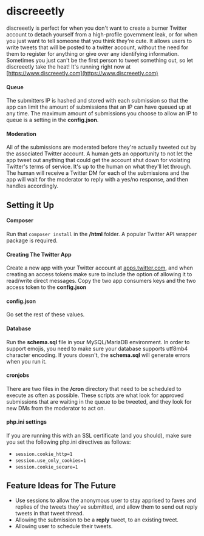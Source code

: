 # discreeetly
discreeetly is perfect for when you don't want to create a burner Twitter account to detach yourself from a high-profile government leak, or for when you just want to tell someone that you think they're cute. It allows users to write tweets that will be posted to a twitter account, without the need for them to register for anything or give over any identifying information. Sometimes you just can't be the first person to tweet something out, so let discreeetly take the heat! It's running right now at [https://www.discreeetly.com](https://www.discreeetly.com)
#### Queue
The submitters IP is hashed and stored with each submission so that the app can limit the amount of submissions that an IP can have queued up at any time. The maximum amount of submissions you choose to allow an IP to queue is a setting in the __config.json__.
#### Moderation
All of the submissions are moderated before they're actually tweeted out by the associated Twitter account. A human gets an opportunity to not let the app tweet out anything that could get the account shut down for violating Twitter's terms of service. It's up to the human on what they'll let through. The human will receive a Twitter DM for each of the submissions and the app will wait for the moderator to reply with a yes/no response, and then handles accordingly. 

## Setting it Up
#### Composer 
Run that `composer install` in the __/html__ folder. A popular Twitter API wrapper package is required.
#### Creating The Twitter App 
Create a new app with your Twitter account at [apps.twitter.com](https://apps.twitter.com), and when creating an access tokens make sure to include the option of allowing it to read/write direct messages. Copy the two app consumers keys and the two access token to the __config.json__
#### config.json
Go set the rest of these values. 
#### Database
Run the __schema.sql__ file in your MySQL/MariaDB environment. In order to support emojis, you need to make sure your database supports utf8mb4 character encoding. If yours doesn't, the __schema.sql__ will generate errors when you run it. 
#### cronjobs
There are two files in the __/cron__ directory that need to be scheduled to execute as often as possible. These scripts are what look for approved submissions that are waiting in the queue to be tweeted, and they look for new DMs from the moderator to act on. 
#### php.ini settings
If you are running this with an SSL certificate (and you should), make sure you set the following php.ini directives as follows:
- `session.cookie_http=1`
- `session.use_only_cookies=1`
- `session.cookie_secure=1`
 
## Feature Ideas for The Future
- Use sessions to allow the anonymous user to stay apprised to faves and replies of the tweets they've submitted, and allow them to send out reply tweets in that tweet thread. 
- Allowing the submission to be a __reply__ tweet, to an existing tweet.
- Allowing user to schedule their tweets.
